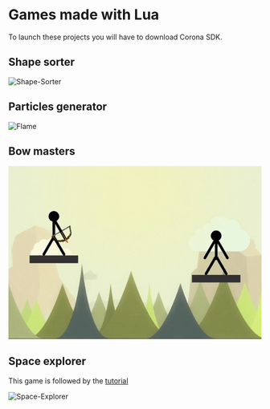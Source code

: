 # Games made with Lua
To launch these projects you will have to download Corona SDK.


## Shape sorter
![Shape-Sorter](https://github.com/RevelcoS/LuaGames/blob/master/gifs/shape_sorter.gif)

## Particles generator
![Flame](https://github.com/RevelcoS/LuaGames/blob/master/gifs/flame.gif)

## Bow masters
![Bow-Masters](https://github.com/RevelcoS/LuaGames/blob/master/gifs/bow_masters.gif)

## Space explorer
This game is followed by the [tutorial](https://docs.coronalabs.com/guide/programming/index.html)

![Space-Explorer](https://github.com/RevelcoS/LuaGames/blob/master/gifs/space_explorer.gif)
